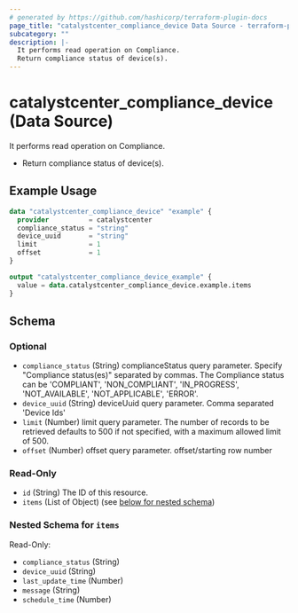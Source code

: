 ```yaml
---
# generated by https://github.com/hashicorp/terraform-plugin-docs
page_title: "catalystcenter_compliance_device Data Source - terraform-provider-catalystcenter"
subcategory: ""
description: |-
  It performs read operation on Compliance.
  Return compliance status of device(s).
---
```


# catalystcenter_compliance_device (Data Source)

It performs read operation on Compliance.

- Return compliance status of device(s).

## Example Usage

```terraform
data "catalystcenter_compliance_device" "example" {
  provider          = catalystcenter
  compliance_status = "string"
  device_uuid       = "string"
  limit             = 1
  offset            = 1
}

output "catalystcenter_compliance_device_example" {
  value = data.catalystcenter_compliance_device.example.items
}
```

<!-- schema generated by tfplugindocs -->
## Schema

### Optional

- `compliance_status` (String) complianceStatus query parameter. Specify "Compliance status(es)" separated by commas. The Compliance status can be 'COMPLIANT', 'NON_COMPLIANT', 'IN_PROGRESS', 'NOT_AVAILABLE', 'NOT_APPLICABLE', 'ERROR'.
- `device_uuid` (String) deviceUuid query parameter. Comma separated 'Device Ids'
- `limit` (Number) limit query parameter. The number of records to be retrieved defaults to 500 if not specified, with a maximum allowed limit of 500.
- `offset` (Number) offset query parameter. offset/starting row	number

### Read-Only

- `id` (String) The ID of this resource.
- `items` (List of Object) (see [below for nested schema](#nestedatt--items))

<a id="nestedatt--items"></a>
### Nested Schema for `items`

Read-Only:

- `compliance_status` (String)
- `device_uuid` (String)
- `last_update_time` (Number)
- `message` (String)
- `schedule_time` (Number)

